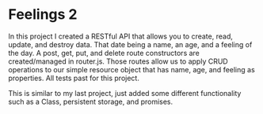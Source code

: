 # Feelings 2

In this project I created a RESTful API that allows you to create, read, update, and destroy data. That date being a name, an age, and a feeling of the day. A post, get, put, and delete route constructors are created/managed in router.js. Those routes allow us to apply CRUD operations to our simple resource object that has name, age, and feeling as properties. All tests past for this project.

This is similar to my last project, just added some different functionality such as a Class, persistent storage, and promises.
